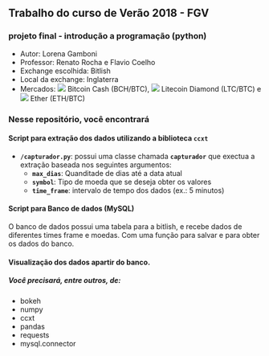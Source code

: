## Trabalho do curso de Verão 2018 - FGV
### projeto final - introdução a programação (python)

  - Autor: Lorena Gamboni
  - Professor: Renato Rocha e Flavio Coelho
  - Exchange escolhida: Bitlish
  - Local da exchange: Inglaterra
  - Mercados: ![](https://o56yv98bm.qnssl.com/coin_BCH.png?imageView2/2/w/19) Bitcoin Cash (BCH/BTC), ![](https://o56yv98bm.qnssl.com/coin_LTC.png?imageView2/2/w/19) Litecoin Diamond (LTC/BTC) e ![](https://o56yv98bm.qnssl.com/coin_ETH.png?imageView2/2/w/19) Ether (ETH/BTC)


### Nesse repositório, você encontrará

####   Script para extração dos dados utilizando a biblioteca **`ccxt`**

  - **`/capturador.py`**: possui uma classe chamada **`capturador`** que exectua a extração baseada nos seguintes argumentos: 
    - **`max_dias`**: Quanditade de dias até a data atual
    - **`symbol`**: Tipo de moeda que se deseja obter os valores
    - **`time_frame`**: intervalo de tempo dos dados (ex.: 5 minutos)


####  Script para Banco de dados (MySQL) 
  
  O banco de dados possui uma tabela para a bitlish, e recebe dados de diferentes times frame e moedas. Com uma função para salvar e para obter os dados do banco.
  
 
#### Visualização dos dados apartir do banco. 
    
##### Você precisará, entre outros, de:

  - bokeh
  - numpy
  - ccxt
  - pandas
  - requests
  - mysql.connector

